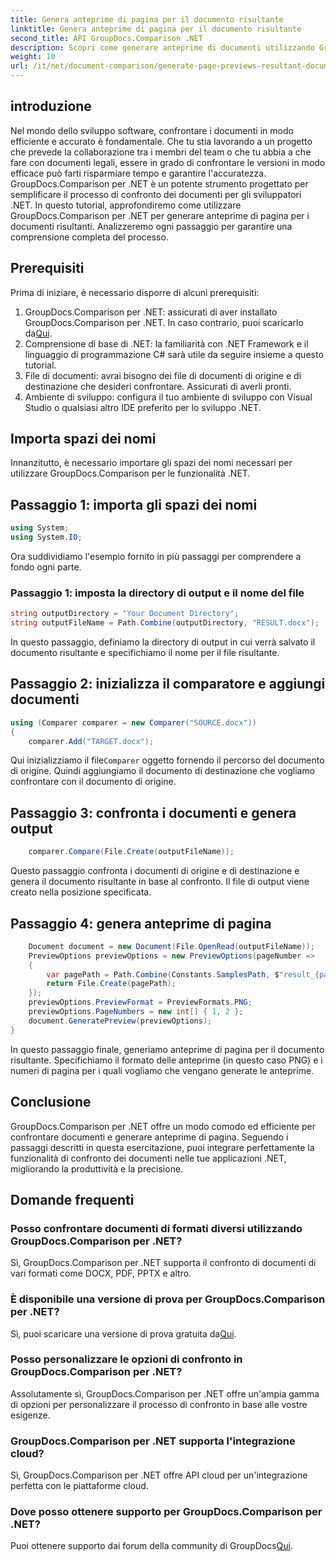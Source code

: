 ```yaml
---
title: Genera anteprime di pagina per il documento risultante
linktitle: Genera anteprime di pagina per il documento risultante
second_title: API GroupDocs.Comparison .NET
description: Scopri come generare anteprime di documenti utilizzando GroupDocs.Comparison per .NET. Confronta i documenti in modo efficiente e accurato.
weight: 10
url: /it/net/document-comparison/generate-page-previews-resultant-document/
---
```

## introduzione
Nel mondo dello sviluppo software, confrontare i documenti in modo efficiente e accurato è fondamentale. Che tu stia lavorando a un progetto che prevede la collaborazione tra i membri del team o che tu abbia a che fare con documenti legali, essere in grado di confrontare le versioni in modo efficace può farti risparmiare tempo e garantire l'accuratezza. GroupDocs.Comparison per .NET è un potente strumento progettato per semplificare il processo di confronto dei documenti per gli sviluppatori .NET. In questo tutorial, approfondiremo come utilizzare GroupDocs.Comparison per .NET per generare anteprime di pagina per i documenti risultanti. Analizzeremo ogni passaggio per garantire una comprensione completa del processo.
## Prerequisiti
Prima di iniziare, è necessario disporre di alcuni prerequisiti:
1.  GroupDocs.Comparison per .NET: assicurati di aver installato GroupDocs.Comparison per .NET. In caso contrario, puoi scaricarlo da[Qui](https://releases.groupdocs.com/comparison/net/).
2. Comprensione di base di .NET: la familiarità con .NET Framework e il linguaggio di programmazione C# sarà utile da seguire insieme a questo tutorial.
3. File di documenti: avrai bisogno dei file di documenti di origine e di destinazione che desideri confrontare. Assicurati di averli pronti.
4. Ambiente di sviluppo: configura il tuo ambiente di sviluppo con Visual Studio o qualsiasi altro IDE preferito per lo sviluppo .NET.

## Importa spazi dei nomi
Innanzitutto, è necessario importare gli spazi dei nomi necessari per utilizzare GroupDocs.Comparison per le funzionalità .NET.
## Passaggio 1: importa gli spazi dei nomi
```csharp
using System;
using System.IO;
```
Ora suddividiamo l'esempio fornito in più passaggi per comprendere a fondo ogni parte.
### Passaggio 1: imposta la directory di output e il nome del file
```csharp
string outputDirectory = "Your Document Directory";
string outputFileName = Path.Combine(outputDirectory, "RESULT.docx");
```
In questo passaggio, definiamo la directory di output in cui verrà salvato il documento risultante e specifichiamo il nome per il file risultante.
## Passaggio 2: inizializza il comparatore e aggiungi documenti
```csharp
using (Comparer comparer = new Comparer("SOURCE.docx"))
{
    comparer.Add("TARGET.docx");
```
 Qui inizializziamo il file`Comparer` oggetto fornendo il percorso del documento di origine. Quindi aggiungiamo il documento di destinazione che vogliamo confrontare con il documento di origine.
## Passaggio 3: confronta i documenti e genera output
```csharp
    comparer.Compare(File.Create(outputFileName));
```
Questo passaggio confronta i documenti di origine e di destinazione e genera il documento risultante in base al confronto. Il file di output viene creato nella posizione specificata.
## Passaggio 4: genera anteprime di pagina
```csharp
    Document document = new Document(File.OpenRead(outputFileName));
    PreviewOptions previewOptions = new PreviewOptions(pageNumber =>
    {
        var pagePath = Path.Combine(Constants.SamplesPath, $"result_{pageNumber}.png");
        return File.Create(pagePath);
    });
    previewOptions.PreviewFormat = PreviewFormats.PNG;
    previewOptions.PageNumbers = new int[] { 1, 2 };
    document.GeneratePreview(previewOptions);
}
```
In questo passaggio finale, generiamo anteprime di pagina per il documento risultante. Specifichiamo il formato delle anteprime (in questo caso PNG) e i numeri di pagina per i quali vogliamo che vengano generate le anteprime.

## Conclusione
GroupDocs.Comparison per .NET offre un modo comodo ed efficiente per confrontare documenti e generare anteprime di pagina. Seguendo i passaggi descritti in questa esercitazione, puoi integrare perfettamente la funzionalità di confronto dei documenti nelle tue applicazioni .NET, migliorando la produttività e la precisione.
## Domande frequenti
### Posso confrontare documenti di formati diversi utilizzando GroupDocs.Comparison per .NET?
Sì, GroupDocs.Comparison per .NET supporta il confronto di documenti di vari formati come DOCX, PDF, PPTX e altro.
### È disponibile una versione di prova per GroupDocs.Comparison per .NET?
 Sì, puoi scaricare una versione di prova gratuita da[Qui](https://releases.groupdocs.com/).
### Posso personalizzare le opzioni di confronto in GroupDocs.Comparison per .NET?
Assolutamente sì, GroupDocs.Comparison per .NET offre un'ampia gamma di opzioni per personalizzare il processo di confronto in base alle vostre esigenze.
### GroupDocs.Comparison per .NET supporta l'integrazione cloud?
Sì, GroupDocs.Comparison per .NET offre API cloud per un'integrazione perfetta con le piattaforme cloud.
### Dove posso ottenere supporto per GroupDocs.Comparison per .NET?
 Puoi ottenere supporto dai forum della community di GroupDocs[Qui](https://forum.groupdocs.com/c/comparison/12).